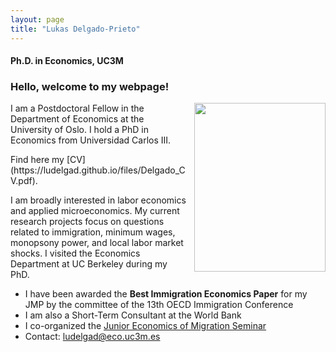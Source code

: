 ```yaml
---
layout: page
title: "Lukas Delgado-Prieto"
---
```

 
#### Ph.D. in Economics, UC3M

### Hello, welcome to my webpage! 

 <img align="right" width="210" height="270" style="right; padding-left:10px" src="https://ludelgad.github.io/files/Lukas_Webpage.jpeg"> <!--- The padding-left is the one that gives the margin with the text -->
 
<p align="left" > 
I am a Postdoctoral Fellow in the Department of Economics at the University of Oslo. I hold a PhD in Economics from Universidad Carlos III. 
</p> Find here my [CV](https://ludelgad.github.io/files/Delgado_CV.pdf).

<p align="left" >  
I am broadly interested in labor economics and applied microeconomics. My current research projects focus on questions related to immigration, minimum wages, monopsony power, and local labor market shocks. I visited the Economics Department at UC Berkeley during my PhD.
</p>

 - I have been awarded the **Best Immigration Economics Paper** for my JMP by the committee of the 13th OECD Immigration Conference
 - I am also a Short-Term Consultant at the World Bank
 - I co-organized the [Junior Economics of Migration Seminar](https://sites.google.com/view/the-economics-of-migration)
 - Contact: [ludelgad@eco.uc3m.es](mailto:ludelgad@eco.uc3m.es)

